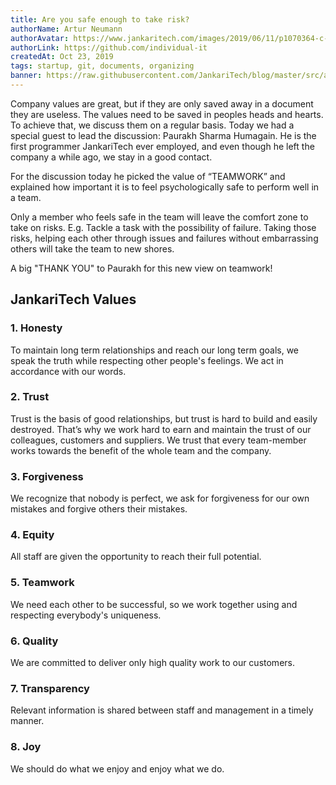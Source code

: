 ```yaml
---
title: Are you safe enough to take risk?
authorName: Artur Neumann
authorAvatar: https://www.jankaritech.com/images/2019/06/11/p1070364-c-light-800.jpg
authorLink: https://github.com/individual-it
createdAt: Oct 23, 2019
tags: startup, git, documents, organizing
banner: https://raw.githubusercontent.com/JankariTech/blog/master/src/assets/are_you_safe_enough_to_take_risks/are_you_safe_enough_to_take_risks.png
---
```


Company values are great, but if they are only saved away in a document they are useless. The values need to be saved in peoples heads and hearts. To achieve that, we discuss them on a regular basis.
Today we had a special guest to lead the discussion: Paurakh Sharma Humagain. He is the first programmer JankariTech ever employed, and even though he left the company a while ago, we stay in a good contact.

For the discussion today he picked the value of “TEAMWORK” and explained how important it is to feel psychologically safe to perform well in a team.

Only a member who feels safe in the team will leave the comfort zone to take on risks. E.g. Tackle a task with the possibility of failure. Taking those risks, helping each other through issues and failures without embarrassing others will take the team to new shores.

A big "THANK YOU" to Paurakh for this new view on teamwork!

## JankariTech Values
### 1. Honesty
To maintain long term relationships and reach our long term goals, we speak the truth while respecting other people's feelings. We act in accordance with our words.
### 2. Trust
Trust is the basis of good relationships, but trust is hard to build and easily destroyed. That’s why we work hard to earn and maintain the trust of our colleagues, customers and suppliers. We trust that every team-member works towards the benefit of the whole team and the company.
### 3. Forgiveness
We recognize that nobody is perfect, we ask for forgiveness for our own mistakes and forgive others their mistakes.
### 4. Equity
All staff are given the opportunity to reach their full potential.
### 5. Teamwork
We need each other to be successful, so we work together using and respecting everybody's uniqueness.
### 6. Quality
We are committed to deliver only high quality work to our customers.
### 7. Transparency
Relevant information is shared between staff and management in a timely manner.
### 8. Joy
We should do what we enjoy and enjoy what we do.
